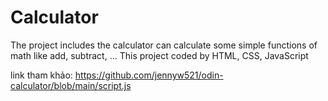 # Calculator
The project includes the calculator can calculate some simple functions of math like add, subtract, ...
This project coded by HTML, CSS, JavaScript

link tham khảo: https://github.com/jennyw521/odin-calculator/blob/main/script.js